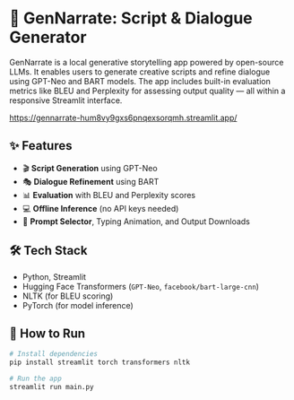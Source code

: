 # 🧠 GenNarrate: Script & Dialogue Generator

GenNarrate is a local generative storytelling app powered by open-source LLMs. It enables users to generate creative scripts and refine dialogue using GPT-Neo and BART models. The app includes built-in evaluation metrics like BLEU and Perplexity for assessing output quality — all within a responsive Streamlit interface.

https://gennarrate-hum8vy9gxs6pnqexsorqmh.streamlit.app/

## ✨ Features

- 🎬 **Script Generation** using GPT-Neo
- 🎭 **Dialogue Refinement** using BART
- 📊 **Evaluation** with BLEU and Perplexity scores
- 💻 **Offline Inference** (no API keys needed)
- 🧪 **Prompt Selector**, Typing Animation, and Output Downloads

## 🛠 Tech Stack

- Python, Streamlit
- Hugging Face Transformers (`GPT-Neo`, `facebook/bart-large-cnn`)
- NLTK (for BLEU scoring)
- PyTorch (for model inference)

## 🚀 How to Run

```bash
# Install dependencies
pip install streamlit torch transformers nltk

# Run the app
streamlit run main.py


